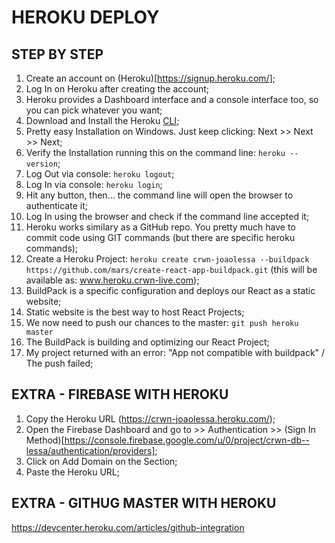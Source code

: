 # HEROKU DEPLOY

## STEP BY STEP
1. Create an account on (Heroku)[https://signup.heroku.com/];
2. Log In on Heroku after creating the account;
3. Heroku provides a Dashboard interface and a console interface too, so you can pick whatever you want;
4. Download and Install the Heroku [CLI](https://devcenter.heroku.com/articles/heroku-cli#download-and-install);
5. Pretty easy Installation on Windows. Just keep clicking: Next >> Next >> Next;
6. Verify the Installation running this on the command line: ``heroku --version``;
7. Log Out via console: ``heroku logout``;
8. Log In via console: ``heroku login``;
9. Hit any button, then... the command line will open the browser to authenticate it;
10. Log In using the browser and check if the command line accepted it;
11. Heroku works similary as a GitHub repo. You pretty much have to commit code using GIT commands (but there are specific heroku commands);
12. Create a Heroku Project: ``heroku create crwn-joaolessa --buildpack https://github.com/mars/create-react-app-buildpack.git`` (this will be available as: www.heroku.crwn-live.com);
13. BuildPack is a specific configuration and deploys our React as a static website;
14. Static website is the best way to host React Projects;
15. We now need to push our chances to the master: ``git push heroku master``
16. The BuildPack is building and optimizing our React Project;
17. My project returned with an error: "App not compatible with buildpack" / The push failed;

## EXTRA - FIREBASE WITH HEROKU
1. Copy the Heroku URL (https://crwn-joaolessa.heroku.com/);
2. Open the Firebase Dashboard and go to >> Authentication >> (Sign In Method)[https://console.firebase.google.com/u/0/project/crwn-db--lessa/authentication/providers];
3. Click on Add Domain on the Section;
4. Paste the Heroku URL;

## EXTRA - GITHUG MASTER WITH HEROKU
https://devcenter.heroku.com/articles/github-integration